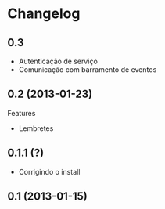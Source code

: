 Changelog
=========

## 0.3
- Autenticação de serviço
- Comunicação com barramento de eventos

## 0.2 (2013-01-23)

Features
- Lembretes

## 0.1.1 (?)

- Corrigindo o install

## 0.1 (2013-01-15)
